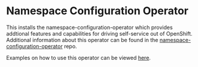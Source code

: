 # Namespace Configuration Operator

This installs the namespace-configuration-operator which provides addtional features and capabilities for driving self-service out of OpenShift. Additional information about this operator can be found in the [namespace-configuration-operator](https://github.com/redhat-cop/namespace-configuration-operator) repo.

Examples on how to use this operator can be viewed [here](https://github.com/redhat-cop/namespace-configuration-operator/tree/master/examples).